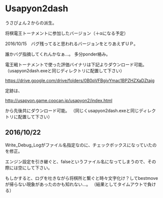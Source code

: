 # Usapyon2dash
うさぴょん２からの派生。

将棋電王トーナメントに参加したバージョン（＋αになる予定）

2016/10/15　バグ残ってると思われるバージョンをとりあえずＵＰ。

誰かバグ指摘してくれんかなぁ…。
多分ponder絡み。


電王戦トーナメントで使った評価バイナリは下記よりダウンロード可能。
（usapyon2dash.exeと同じディレクトリに配置して下さい）

https://drive.google.com/drive/folders/0B0pVFBgivYmac1BPZHZXaDZtajg


定跡は、

http://usapyon.game.coocan.jp/usapyon2/index.html

から先後共にダウンロード可能。
（同じくusapyon2dash.exeと同じディレクトリに配置して下さい）

## 2016/10/22

Write_Debug_Logがファイル名指定なのに、チェックボックスになっていたのを修正。

エンジン設定を引き継ぐと、falseというファイル名になってしまうので、その際には空にして下さい。

もしかすると、ログを吐きながら将棋所と繋ぐと時々文字化け？してbestmoveが帰らない現象があったのかも知れない…。
（結果としてタイムアウトで負ける）
